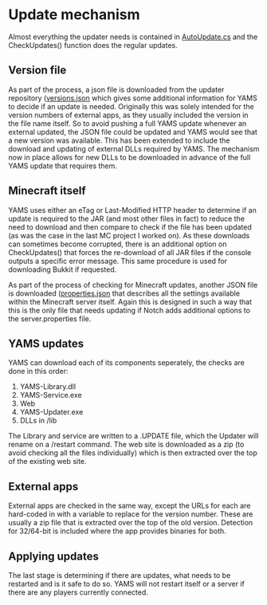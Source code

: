 # Update mechanism
Almost everything the updater needs is contained in [AutoUpdate.cs](https://github.com/richardbenson/YAMS/blob/master/Source/YAMS-Library/Functions/AutoUpdate.cs) and the CheckUpdates() function does the regular updates.

## Version file
As part of the process, a json file is downloaded from the updater repository ([versions.json](https://github.com/richardbenson/YAMS/blob/updater/versions.json) which gives some additional information for YAMS to decide if an update is needed.  Originally this was solely intended for the version numbers of external apps, as they usually included the version in the file name itself.  So to avoid pushing a full YAMS update whenever an external updated, the JSON file could be updated and YAMS would see that a new version was available.  This has been extended to include the download and updating of external DLLs required by YAMS.  The mechanism now in place allows for new DLLs to be downloaded in advance of the full YAMS update that requires them.

## Minecraft itself
YAMS uses either an eTag or Last-Modified HTTP header to determine if an update is required to the JAR (and most other files in fact) to reduce the need to download and then compare to check if the file has been updated (as was the case in the last MC project I worked on).  As these downloads can sometimes become corrupted, there is an additional option on CheckUpdates() that forces the re-download of all JAR files if the console outputs a specific error message.  This same procedure is used for downloading Bukkit if requested.

As part of the process of checking for Minecraft updates, another JSON file is downloaded ([properties.json](https://github.com/richardbenson/YAMS/blob/updater/properties.json) that describes all the settings available within the Minecraft server itself.  Again this is designed in such a way that this is the only file that needs updating if Notch adds additional options to the server.properties file.

## YAMS updates
YAMS can download each of its components seperately, the checks are done in this order:
  1. YAMS-Library.dll
  2. YAMS-Service.exe
  3. Web
  4. YAMS-Updater.exe
  5. DLLs in /lib

The Library and service are written to a .UPDATE file, which the Updater will rename on a /restart command.  The web site is downloaded as a zip (to avoid checking all the files individually) which is then extracted over the top of the existing web site.

## External apps
External apps are checked in the same way, except the URLs for each are hard-coded in with a variable to replace for the version number.  These are usually a zip file that is extracted over the top of the old version.  Detection for 32/64-bit is included where the app provides binaries for both.

## Applying updates
The last stage is determining if there are updates, what needs to be restarted and is it safe to do so.  YAMS will not restart itself or a server if there are any players currently connected.